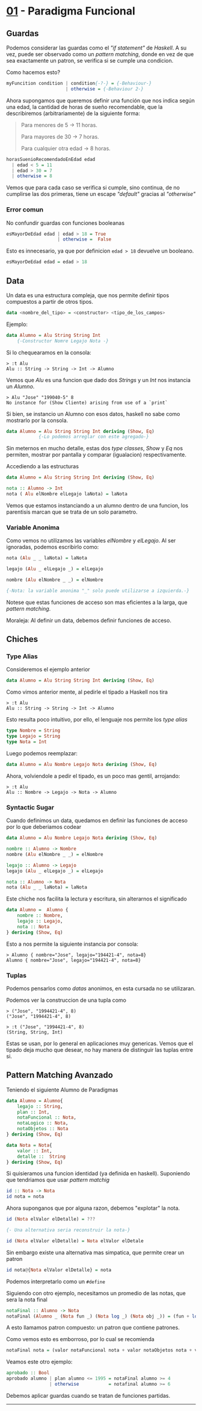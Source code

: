 # [01](https://github.com/tomasanchez/pps/) - Paradigma Funcional

## Guardas

Podemos considerar las guardas como el *"if statement"* de *Haskell*. A su vez, puede ser observado como un *pattern matching*, donde en vez de que sea exactamente un patron, se verifica si se cumple una condicion.

Como hacemos esto?

```hs
myFuncition condition | condition{-?-} = {-Behaviour-}
                      | otherwise = {-Behaviour 2-}
```

Ahora supongamos que queremos definir una función que nos indica según una edad, la cantidad de horas de sueño recomendable, que la describiremos (arbitrariamente) de la siguiente forma:

> Para menores de 5 -> 11 horas.
> 
> Para mayores de 30 -> 7 horas.
> 
> Para cualquier otra edad -> 8 horas.

```hs
horasSuenioRecomendadoEnEdad edad
  | edad < 5 = 11
  | edad > 30 = 7
  | otherwise = 8
```

Vemos que para cada caso se verifica si cumple, sino continua, de no cumplirse las dos primeras, tiene un escape *"default"* gracias al *"otherwise"*

### Error comun

No confundir guardas con funciones booleanas

```hs
esMayorDeEdad edad | edad > 18 = True
                   | otherwise =  False
```

Esto es innecesario, ya que por definicion `edad > 18` devuelve un booleano.

```hs
esMayorDeEdad edad = edad > 18
```

## Data

Un data es una estructura compleja, que nos permite definir tipos compuestos a partir de otros tipos.

```hs
data <nombre_del_tipo> = <constructor> <tipo_de_los_campos>
```

Ejemplo:

```hs
data Alumno = Alu String String Int
    {-Constructor Nomre Legajo Nota -}
```

Si lo chequearamos en la consola:

```
> :t Alu
Alu :: String -> String -> Int -> Alumno
```

Vemos que *Alu* es una funcion que dado dos *Strings* y un *Int* nos instancia un *Alumno*.

```
> Alu "Jose" "199040-5" 8
No instance for (Show Cliente) arising from use of a `print`
```

Si bien, se instancio un Alumno con esos datos, haskell no sabe como mostrarlo por la consola.

```hs
data Alumno = Alu String String Int deriving (Show, Eq)
            {-Lo podemos arreglar con este agregado-}
```

Sin meternos en mucho detalle, estas dos *type classes*, *Show* y *Eq* nos permiten, mostrar por pantalla y comparar (igualacion) respectivamente.

Accediendo a las estructuras

```hs
data Alumno = Alu String String Int deriving (Show, Eq)

nota :: Alumno -> Int
nota ( Alu elNombre elLegajo laNota) = laNota
```

Vemos que estamos instanciando a un alumno dentro de una funcion, los parentisis marcan que se trata de un solo parametro.

### Variable Anonima

Como vemos no utilizamos las variables *elNombre* y *elLegajo*. Al ser ignoradas, podemos escribirlo como:

```hs
nota (Alu _ _ laNota) = laNota

legajo (Alu _ elLegajo _) = elLegajo

nombre (Alu elNombre _ _) = elNombre

{-Nota: la variable anonima "_" solo puede utilizarse a izquierda.-}
```

Notese que estas funciones de acceso son mas eficientes a la larga, que *pattern matching*.

Moraleja: Al definir un data, debemos definir funciones de acceso.

## Chiches

### Type Alias

Consideremos el ejemplo anterior

```hs
data Alumno = Alu String String Int deriving (Show, Eq)
```

Como vimos anterior mente, al pedirle el tipado a Haskell nos tira

```
> :t Alu
Alu :: String -> String -> Int -> Alumno
```

Esto resulta poco intuitivo, por ello, el lenguaje nos permite los *type alias*

```hs
type Nombre = String
type Legajo = String
type Nota = Int
```

Luego podemos reemplazar:

```hs
data Alumno = Alu Nombre Legajo Nota deriving (Show, Eq)
```

Ahora, volviendole a pedir el tipado, es un poco mas gentil, arrojando:

```
> :t Alu
Alu :: Nombre -> Legajo -> Nota -> Alumno
```

### Syntactic Sugar

Cuando definimos un data, quedamos en definir las funciones de acceso por lo que deberiamos codear

```hs
data Alumno = Alu Nombre Legajo Nota deriving (Show, Eq)

nombre :: Alumno -> Nombre
nombre (Alu elNombre _ _) = elNombre

legajo :: Alumno -> Legajo
legajo (Alu _ elLegajo _) = elLegajo

nota :: Alumno -> Nota
nota (Alu _ _ laNota) = laNota
```

Este chiche nos facilita la lectura y escritura, sin alterarnos el significado

```hs
data Alumno =  Alumno {
    nombre :: Nombre,
    legajo :: Legajo,
    nota :: Nota
} deriving (Show, Eq)
```

Esto a nos permite la siguiente instancia por consola:

```
> Alumno { nombre="Jose", legajo="194421-4", nota=8}
Alumno { nombre="Jose", legajo="194421-4", nota=8}
```

### Tuplas

Podemos pensarlos como *datas* anonimos, en esta cursada no se utilizaran.

Podemos ver la construccion de una tupla como

```
> ("Jose", "1994421-4", 8)
("Jose", "1994421-4", 8)

> :t ("Jose", "1994421-4", 8)
(String, String, Int)
```

Estas se usan, por lo general en aplicaciones muy genericas. Vemos que el tipado deja mucho que desear, no hay manera de distinguir las tuplas entre si.

## Pattern Matching Avanzado

Teniendo el siguiente Alumno de Paradigmas

```hs
data Alumno = Alumno{
    legajo :: String,
    plan :: Int,
    notaFuncional :: Nota,
    notaLogico :: Nota,
    notaObjetos :: Nota
} deriving (Show, Eq)

data Nota = Nota{
    valor :: Int,
    detalle ::  String
} deriving (Show, Eq)
```

Si quisieramos una funcion identidad (ya definida en haskell). Suponiendo que tendriamos que usar *pattern matchig*

```hs
id :: Nota -> Nota
id nota = nota
```

Ahora suponganos que por alguna razon, debemos "explotar" la nota.

```hs
id (Nota elValor elDetalle) = ???

{- Una alternativa seria reconstruir la nota-}

id (Nota elValor elDetalle) = Nota elValor elDetale
```

Sin embargo existe una alternativa mas simpatica, que permite crear un patron

```hs
id nota@{Nota elValor elDetalle} = nota
```

Podemos interpretarlo como un `#define`

Siguiendo con otro ejemplo, necesitamos un promedio de las notas, que sera la nota final

```hs
notaFinal :: Alumno -> Nota
notaFinal (Alumno _ (Nota fun _) (Nota log _) (Nota obj _)) = (fun + log + obj) `div` 3
```

A esto llamamos patron compuesto: un patron que contiene patrones.

Como vemos esto es emborroso, por lo cual se recomienda

```hs
notaFinal nota = (valor notaFuncional nota + valor notaObjetos nota + valor notaLogico nota) `div` 3
```

Veamos este otro ejemplo:

```hs
aprobado :: Bool
aprobado alumno | plan alumno <= 1995 = notaFinal alumno >= 4
                | otherwise           = notafinal alumno >= 6
```

Debemos aplicar guardas cuando se tratan de funciones partidas.

---------------------------------------------------------------

